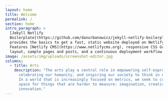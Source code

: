 ```yaml
---
layout: home
title: Welcome
permalink: /
section: home
intro_paragraph: >
  [Jekyll Netlify
  Boilerplate](https://github.com/danurbanowicz/jekyll-netlify-boilerplate)
  provides the basics to get a fast, static website deployed on Netlify.
  Features [Netlify CMS](https://www.netlifycms.org), responsive CSS Grid
  layout, sample pages and posts, and a continuous deployment workflow.
image: /assets/img/uploads/screenshot-editor.jpg
columns:
  - title: Arts
    description: "The arts play a central role in empowering self-expression,
      celebrating our humanity, and inspiring our society to think in new ways.
      In a world that is increasingly focused on metrics, we seek to create a
      space for things that are harder to measure: imagination, creativity, and
      innovation."
---
```

